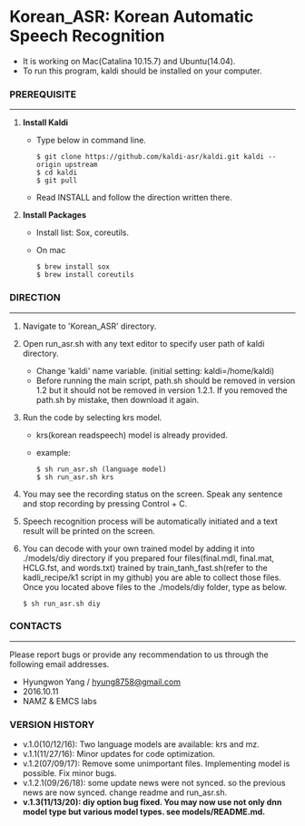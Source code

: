 # Korean_ASR: Korean Automatic Speech Recognition  

- It is working on Mac(Catalina 10.15.7) and Ubuntu(14.04).
- To run this program, kaldi should be installed on your computer.

### PREREQUISITE
---
1. **Install Kaldi**
	- Type below in command line.
	
		```
		$ git clone https://github.com/kaldi-asr/kaldi.git kaldi --origin upstream
		$ cd kaldi
		$ git pull 
		```
	- Read INSTALL and follow the direction written there.

2. **Install Packages**
	- Install list: Sox, coreutils.
	-  On mac
	
		```
		$ brew install sox
		$ brew install coreutils
		```

### DIRECTION
---

1. Navigate to 'Korean_ASR' directory.
2. Open run_asr.sh with any text editor to specify user path of kaldi directory.
    - Change 'kaldi' name variable. (initial setting: kaldi=/home/kaldi)
    - Before running the main script, path.sh should be removed in version 1.2 but it should not be removed in version 1.2.1. If you removed the path.sh by mistake, then download it again.
3. Run the code by selecting krs model.
	- krs(korean readspeech) model is already provided.
	- example: 
	
		```
		$ sh run_asr.sh (language model)
		$ sh run_asr.sh krs
		```
4. You may see the recording status on the screen. Speak any sentence and stop recording by pressing Control + C.
4. Speech recognition process will be automatically initiated and a text result will be printed on the screen.
5. You can decode with your own trained model by adding it into ./models/diy directory if you prepared four files(final.mdl, final.mat, HCLG.fst, and words.txt) trained by train_tanh_fast.sh(refer to the kadli_recipe/k1 script in my github) you are able to collect those files. Once you located above files to the ./models/diy folder, type as below.

	```
	$ sh run_asr.sh diy
	```

### CONTACTS
---
Please report bugs or provide any recommendation to us through the following email addresses.

* Hyungwon Yang / hyung8758@gmail.com
* 2016.10.11
* NAMZ & EMCS labs

### VERSION HISTORY
- v.1.0(10/12/16): Two language models are available: krs and mz.
- v.1.1(11/27/16): Minor updates for code optimization.
- v.1.2(07/09/17): Remove some unimportant files. Implementing model is possible. Fix minor bugs.
- v.1.2.1(09/26/18): some update news were not synced. so the previous news are now synced. change readme and run_asr.sh.
- **v.1.3(11/13/20): diy option bug fixed. You may now use not only dnn model type but various model types. see models/README.md.**